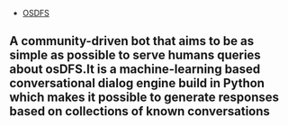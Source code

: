 * [OSDFS](https://github.com/osDFS)

## A community-driven bot that aims to be as simple as possible to serve humans queries about osDFS.It is a machine-learning based conversational dialog engine build in Python which makes it possible to generate responses based on collections of known conversations 
